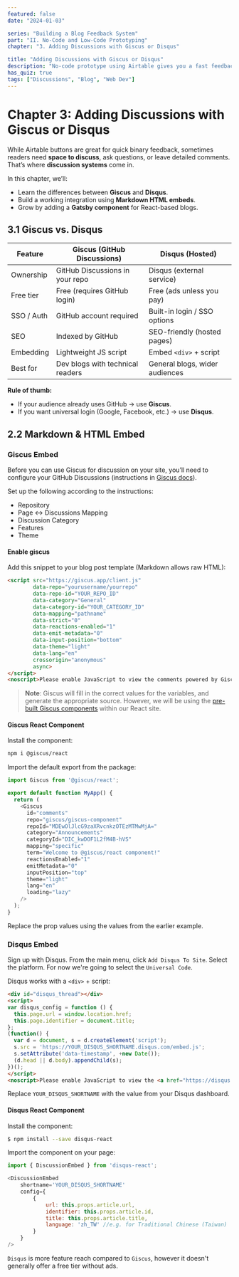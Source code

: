 ```yaml
---
featured: false
date: "2024-01-03"

series: "Building a Blog Feedback System"
part: "II. No-Code and Low-Code Prototyping"
chapter: "3. Adding Discussions with Giscus or Disqus"

title: "Adding Discussions with Giscus or Disqus"
description: "No-code prototype using Airtable gives you a fast feedback loop without writing a single line of backend code."
has_quiz: true
tags: ["Discussions", "Blog", "Web Dev"]
---
```


# Chapter 3: Adding Discussions with Giscus or Disqus

While Airtable buttons are great for quick binary feedback, sometimes readers need **space to discuss**, ask questions, or leave detailed comments. That’s where **discussion systems** come in.

In this chapter, we’ll:

* Learn the differences between **Giscus** and **Disqus**.
* Build a working integration using **Markdown HTML embeds**.
* Grow by adding a **Gatsby component** for React-based blogs.

## 3.1 Giscus vs. Disqus

| Feature    | Giscus (GitHub Discussions)      | Disqus (Hosted)                |
| ---------- | -------------------------------- | ------------------------------ |
| Ownership  | GitHub Discussions in your repo  | Disqus (external service)      |
| Free tier  | Free (requires GitHub login)     | Free (ads unless you pay)      |
| SSO / Auth | GitHub account required          | Built-in login / SSO options   |
| SEO        | Indexed by GitHub                | SEO-friendly (hosted pages)    |
| Embedding  | Lightweight JS script            | Embed `<div>` + script         |
| Best for   | Dev blogs with technical readers | General blogs, wider audiences |

**Rule of thumb:**

* If your audience already uses GitHub → use **Giscus**.
* If you want universal login (Google, Facebook, etc.) → use **Disqus**.

## 2.2 Markdown & HTML Embed

### Giscus Embed

Before you can use Giscus for discussion on your site, you’ll need to configure your GitHub Discussions (instructions in <a href="https://giscus.app/" target="_blank">Giscus docs</a>).

Set up the following according to the instructions:
- Repository
- Page ↔️ Discussions Mapping
- Discussion Category
- Features
- Theme

#### Enable giscus

Add this snippet to your blog post template (Markdown allows raw HTML):

```html
<script src="https://giscus.app/client.js"
        data-repo="yourusername/yourrepo"
        data-repo-id="YOUR_REPO_ID"
        data-category="General"
        data-category-id="YOUR_CATEGORY_ID"
        data-mapping="pathname"
        data-strict="0"
        data-reactions-enabled="1"
        data-emit-metadata="0"
        data-input-position="bottom"
        data-theme="light"
        data-lang="en"
        crossorigin="anonymous"
        async>
</script>
<noscript>Please enable JavaScript to view the comments powered by Giscus.</noscript>
```

> **Note**: Giscus will fill in the correct values for the variables, and generate the appropriate source. However, we will be using the <a href="https://github.com/giscus/giscus-component" target="_blank">pre-built Giscus components</a> within our React site.

#### Giscus React Component

Install the component:

```bash
npm i @giscus/react
```

Import the default export from the package:

```javascript
import Giscus from '@giscus/react';

export default function MyApp() {
  return (
    <Giscus
      id="comments"
      repo="giscus/giscus-component"
      repoId="MDEwOlJlcG9zaXRvcnkzOTEzMTMwMjA="
      category="Announcements"
      categoryId="DIC_kwDOF1L2fM4B-hVS"
      mapping="specific"
      term="Welcome to @giscus/react component!"
      reactionsEnabled="1"
      emitMetadata="0"
      inputPosition="top"
      theme="light"
      lang="en"
      loading="lazy"
    />
  );
}
```

Replace the prop values using the values from the earlier example.

### Disqus Embed

Sign up with Disqus. From the main menu, click `Add Disqus To Site`. Select the platform. For now we're going to select the `Universal Code`.

Disqus works with a `<div>` + script:

```html
<div id="disqus_thread"></div>
<script>
var disqus_config = function () {
  this.page.url = window.location.href;
  this.page.identifier = document.title;
};
(function() {
  var d = document, s = d.createElement('script');
  s.src = 'https://YOUR_DISQUS_SHORTNAME.disqus.com/embed.js';
  s.setAttribute('data-timestamp', +new Date());
  (d.head || d.body).appendChild(s);
})();
</script>
<noscript>Please enable JavaScript to view the <a href="https://disqus.com/?ref_noscript">comments powered by Disqus.</a></noscript>
```

Replace `YOUR_DISQUS_SHORTNAME` with the value from your Disqus dashboard.

#### Disqus React Component

Install the component:

```bash
$ npm install --save disqus-react
```

Import the component on your page:

```javascript
import { DiscussionEmbed } from 'disqus-react';

<DiscussionEmbed
    shortname='YOUR_DISQUS_SHORTNAME'
    config={
        {
            url: this.props.article.url,
            identifier: this.props.article.id,
            title: this.props.article.title,
            language: 'zh_TW' //e.g. for Traditional Chinese (Taiwan)
        }
    }
/>
```

`Disqus` is more feature reach compared to `Giscus`, however it doesn't generally offer a free tier without ads.
